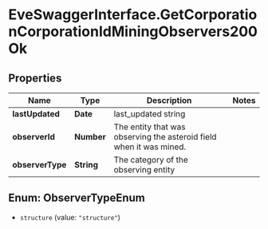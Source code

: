 # EveSwaggerInterface.GetCorporationCorporationIdMiningObservers200Ok

## Properties
Name | Type | Description | Notes
------------ | ------------- | ------------- | -------------
**lastUpdated** | **Date** | last_updated string | 
**observerId** | **Number** | The entity that was observing the asteroid field when it was mined.  | 
**observerType** | **String** | The category of the observing entity | 


<a name="ObserverTypeEnum"></a>
## Enum: ObserverTypeEnum


* `structure` (value: `"structure"`)




